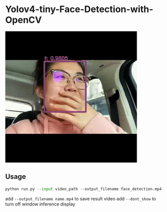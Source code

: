 # Yolov4-tiny-Face-Detection-with-OpenCV

![image](https://github.com/chihyili/Yolov4-tiny-Face-Detection-with-OpenCV/blob/main/images/show_inference.gif)

## Usage
```python
python run.py --input video_path --output_filename face_detection.mp4
```


add `--output_filename name.mp4` to save result video
add `--dont_show` to turn off window inference display
